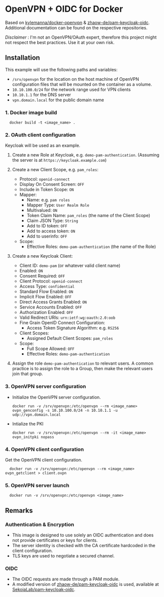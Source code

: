 # OpenVPN + OIDC for Docker

Based on [kylemanna/docker-openvpn](https://github.com/kylemanna/docker-openvpn) & [zhaow-de/pam-keycloak-oidc](https://github.com/zhaow-de/pam-keycloak-oidc). 
Additional documentation can be found on the respective repositories.

*Disclaimer* : I'm not an OpenVPN/OAuth expert, therefore this project might not respect the best practices. Use it at your own risk.

## Installation

This example will use the following paths and variables:

* `/srv/openvpn` for the location on the host machine of OpenVPN configuration files that will be mounted on the container as a volume.
* `10.10.100.0/24` for the network range used for VPN clients
* `10.10.1.1` for the DNS server
* `vpn.domain.local` for the public domain name

### 1. Docker image build

      docker build -t <image_name> .

### 2. OAuth client configuration

Keycloak will be used as an example. 

1.  Create a new Role at Keycloak, e.g. `demo-pam-authentication`. (Assuming the server is at
    `https://keycloak.example.com`)

2.  Create a new Client Scope, e.g. `pam_roles`:
    * Protocol: `openid-connect`
    * Display On Consent Screen: `OFF`
    * Include in Token Scope: `ON`
    * Mapper:
        * Name: e.g. `pam roles`
        * Mapper Type: `User Realm Role`
        * Multivalued: `ON`
        * Token Claim Name: `pam_roles` (the name of the Client Scope)
        * Claim JSON Type: `String`
        * Add to ID token: `OFF`
        * Add to access token: `ON`
        * Add to userinfo: `OFF`
    * Scope:
        * Effective Roles: `demo-pam-authentication` (the name of the Role)

3.  Create a new Keycloak Client:
    * Client ID: `demo-pam` (or whatever valid client name)
    * Enabled: `ON`
    * Consent Required: `OFF`
    * Client Protocol: `openid-connect`
    * Access Type: `confidential`
    * Standard Flow Enabled: `ON`
    * Implicit Flow Enabled: `OFF`
    * Direct Access Grants Enabled: `ON`
    * Service Accounts Enabled: `OFF`
    * Authorization Enabled: `OFF`
    * Valid Redirect URIs: `urn:ietf:wg:oauth:2.0:oob`
    * Fine Grain OpenID Connect Configuration:
        * Access Token Signature Algorithm: e.g. `RS256`
    * Client Scopes:
        * Assigned Default Client Scopes: `pam_roles`
    * Scope:
        * Full Scope Allowed: `OFF`
        * Effective Roles: `demo-pam-authentication`
       
4.  Assign the role `demo-pam-authentication` to relevant users. A common practice is to assign the role to a Group,
    then make the relevant users join that group.

### 3. OpenVPN server configuration

* Initialize the OpenVPN server configuration.
      
      docker run -v /srv/openvpn:/etc/openvpn --rm <image_name> ovpn_genconfig -s 10.10.100.0/24 -n 10.10.1.1 -u udp://vpn.domain.local

* Intialize the PKI

      docker run -v /srv/openvpn:/etc/openvpn --rm -it <image_name> ovpn_initpki nopass

### 4. OpenVPN client configuration

Get the OpenVPN client configuration.

      docker run -v /srv/openvpn:/etc/openvpn --rm <image_name> ovpn_getclient > client.ovpn

### 5. OpenVPN server launch

      docker run -v /srv/openvpn:/etc/openvpn <image_name>

## Remarks

### Authentication & Encryption

* This image is designed to use solely an OIDC authentication and does not provide certificates or keys for clients. 
* The server identity is checked with the CA certificate hardcoded in the client configuration. 
* TLS keys are used to negotiate a secured channel.

### OIDC

* The OIDC requests are made through a PAM module.
* A modified version of [zhaow-de/pam-keycloak-oidc](https://github.com/zhaow-de/pam-keycloak-oidc) is used, available at [SekoiaLab/pam-keycloak-oidc](https://github.com/SekoiaLab/pam-keycloak-oidc).
